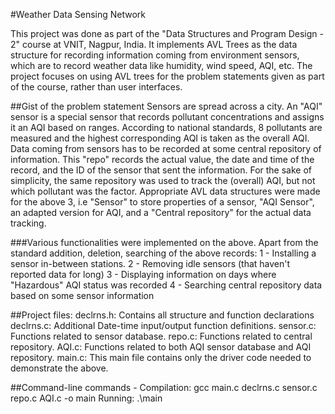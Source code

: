 #Weather Data Sensing Network

This project was done as part of the "Data Structures and Program Design - 2" course at VNIT, Nagpur, India.
It implements AVL Trees as the data structure for recording information coming from environment sensors,
which are to record weather data like humidity, wind speed, AQI, etc.
The project focuses on using AVL trees for the problem statements given as part of the course, rather
than user interfaces.

##Gist of the problem statement
Sensors are spread across a city. An "AQI" sensor is a special sensor 
that records pollutant concentrations and assigns it an AQI based on ranges. According to national standards,
8 pollutants are measured and the highest corresponding AQI is taken as the overall AQI.
Data coming from sensors has to be recorded at some central repository of information. This "repo"
records the actual value, the date and time of the record, and the ID of the sensor that sent the
information. For the sake of simplicity, the same repository was used to track the (overall) AQI, but not 
which pollutant was the factor.
Appropriate AVL data structures were made for the above 3, i.e "Sensor" to store properties of a sensor,
"AQI Sensor", an adapted version for AQI, and a "Central repository" for the actual data tracking.

###Various functionalities were implemented on the above.
Apart from the standard addition, deletion, searching of the above records:
1 - Installing a sensor in-between stations.
2 - Removing idle sensors (that haven't reported data for long)
3 - Displaying information on days where "Hazardous" AQI status was recorded
4 - Searching central repository data based on some sensor information 

##Project files:
    declrns.h: Contains all structure and function declarations
    declrns.c: Additional Date-time input/output function definitions.
    sensor.c: Functions related to sensor database. 
    repo.c: Functions related to central repository.
    AQI.c: Functions related to both AQI sensor database and AQI repository.
    main.c: This main file contains only the driver code needed to demonstrate the above.

##Command-line commands - 
Compilation: gcc main.c declrns.c sensor.c repo.c AQI.c -o main
Running: .\main